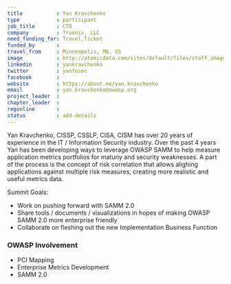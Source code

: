 ```yaml
---
title           : Yan Kravchenko
type            : participant
job_title       : CTO
company         : Truonix, LLC
need_funding_for: Travel,Ticket
funded_by       :
travel_from     : Minneapolis, MN, US
image           : http://atomicdata.com/sites/default/files/staff_images/Yan%20Kravchenko%20Photo%20for%20Website%20resized.jpeg
linkedin        : yankravchenko
twitter         : yanfosec
facebook        :
website         : https://about.me/yan.kravchenko
email           : yan.kravchenko@owasp.org
project_leader  :
chapter_leader  :
regonline       :
status          : add-details
---
```


Yan Kravchenko, CISSP, CSSLP, CISA, CISM has over 20 years of experience in the IT / Information Security industry.  Over the past 4 years Yan has been developing ways to leverage OWASP SAMM to help measure application metrics portfolios for maturiy and security weaknesses.  A part of the process is the concept of risk correlation that allows alighing applications against multiple risk measures, creating more realistic and useful metrics data.

Summit Goals:
* Work on pushing forward with SAMM 2.0
* Share tools / documents / visualizations in hopes of making OWASP SAMM 2.0 more enterprise friendly
* Collaborate on fleshing out the new Implementation Business Function

### OWASP Involvement

* PCI Mapping
* Enterprise Metrics Development
* SAMM 2.0
